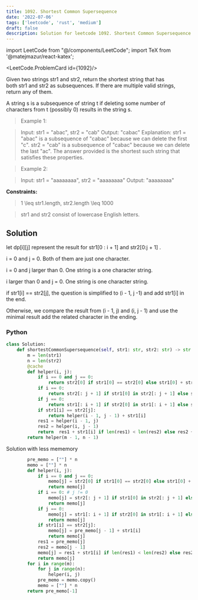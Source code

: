 ```yaml
---
title: 1092. Shortest Common Supersequence
date: '2022-07-06'
tags: ['leetcode', 'rust', 'medium']
draft: false
description: Solution for leetcode 1092. Shortest Common Supersequence
---
```

import LeetCode from "@/components/LeetCode";
import TeX from '@matejmazur/react-katex';

<LeetCode.ProblemCard id={1092}/>
 
Given two strings str1 and str2, return the shortest string that has both str1 and str2 as subsequences. If there are multiple valid strings, return any of them.

A string s is a subsequence of string t if deleting some number of characters from t (possibly 0) results in the string s.

 > Example 1:

 > Input: str1 = "abac", str2 = "cab"
 > Output: "cabac"
 > Explanation: 
 > str1 = "abac" is a subsequence of "cabac" because we can delete the first "c".
 > str2 = "cab" is a subsequence of "cabac" because we can delete the last "ac".
 > The answer provided is the shortest such string that satisfies these properties.

 > Example 2:

 > Input: str1 = "aaaaaaaa", str2 = "aaaaaaaa"
 > Output: "aaaaaaaa"

**Constraints:**

 > 1 <TeX>\leq</TeX> str1.length, str2.length <TeX>\leq</TeX> 1000

 > str1 and str2 consist of lowercase English letters.


## Solution
let dp[i][j] represent the result for str1[0 : i + 1] and str2[0:j + 1] .

i = 0 and j = 0. Both of them are just one character. 

i = 0 and j larger than 0. One string is a one character string. 

i larger than 0 and j = 0. One string is one character string. 

if str1[i] == str2[j], the question is simplified to (i - 1, j -1) and add str1[i] in the end. 

Otherwise, we compare the result from (i - 1, j) and (i, j - 1) and use the minimal result add the related character in the ending.


### Python
```python
class Solution:
    def shortestCommonSupersequence(self, str1: str, str2: str) -> str:
        m = len(str1)
        n = len(str2)
        @cache
        def helper(i, j):
            if i == 0 and j == 0:
                return str2[0] if str1[0] == str2[0] else str1[0] + str2[0]
            if i == 0:
                return str2[: j + 1] if str1[0] in str2[: j + 1] else str1[0] + str2[: j + 1]
            if j == 0:
                return str1[: i + 1] if str2[0] in str1[: i + 1] else str2[0] + str1[: i + 1]
            if str1[i] == str2[j]:
                return helper(i - 1, j - 1) + str1[i]
            res1 = helper(i - 1, j)
            res2 = helper(i, j - 1)            
            return  res1 + str1[i] if len(res1) < len(res2) else res2 + str2[j]
        return helper(m - 1, n - 1)
```
Solution with less mememory
```python
        pre_memo = [""] * n
        memo = [""] * n
        def helper(i, j):
            if i == 0 and j == 0:
                memo[j] = str2[0] if str1[0] == str2[0] else str1[0] + str2[0]
                return memo[j]
            if i == 0: # j != 0
                memo[j] = str2[: j + 1] if str1[0] in str2[: j + 1] else str1[0] + str2[: j + 1]
                return memo[j]
            if j == 0:
                memo[j] = str1[: i + 1] if str2[0] in str1[: i + 1] else str2[0] + str1[: i + 1]
                return memo[j] 
            if str1[i] == str2[j]:
                memo[j] = pre_memo[j - 1] + str1[i]
                return memo[j]
            res1 = pre_memo[j]
            res2 = memo[j - 1]         
            memo[j] = res1 + str1[i] if len(res1) < len(res2) else res2 + str2[j]
            return memo[j]
        for i in range(m):
            for j in range(n):
                helper(i, j)
            pre_memo = memo.copy()
            memo = [""] * n
        return pre_memo[-1]
```


